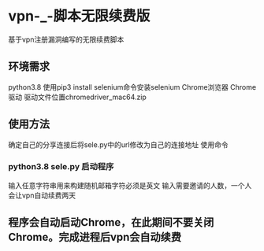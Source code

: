 # vpn-_-脚本无限续费版
基于vpn注册漏洞编写的无限续费脚本
## 环境需求
python3.8 
使用pip3 install selenium命令安装selenium
Chrome浏览器
Chrome驱动
驱动文件位置chromedriver_mac64.zip
## 使用方法
确定自己的分享连接后将sele.py中的url修改为自己的连接地址
使用命令
### python3.8 sele.py 启动程序
输入任意字符串用来构建随机邮箱字符必须是英文
输入需要邀请的人数，一个人会让vpn自动续费两天
## 程序会自动启动Chrome，在此期间不要关闭Chrome。完成进程后vpn会自动续费
